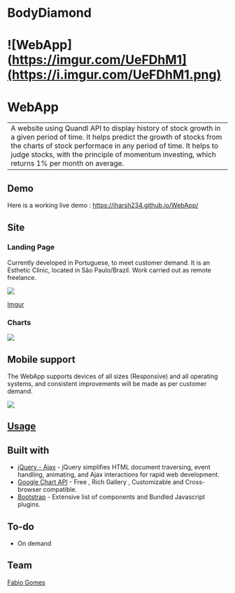 # BodyDiamond

# ![WebApp](https://imgur.com/UeFDhM1](https://i.imgur.com/UeFDhM1.png)
# WebApp
<table>
<tr>
<td>
  A website using Quandl API to display history of stock growth in a given period of time. It helps predict the growth of stocks from the  charts of stock performace in any period of time. It helps to judge stocks, with the principle of momentum investing, which returns 1% per month on average.
</td>
</tr>
</table>


## Demo
Here is a working live demo :  https://iharsh234.github.io/WebApp/


## Site

### Landing Page
Currently developed in Portuguese, to meet customer demand. It is an Esthetic Clinic, located in São Paulo/Brazil. Work carried out as remote freelance.

![](https://iharsh234.github.io/WebApp/images/demo/web_app_face.JPG)

[Imgur](https://i.imgur.com/UeFDhM1.png)

### Charts

![](https://iharsh234.github.io/WebApp/images/demo/demo_chart3.JPG)


## Mobile support
The WebApp supports devices of all sizes (Responsive) and all operating systems, and consistent improvements will be made as per customer demand.

![](https://iharsh234.github.io/WebApp/images/demo/mobile.png)




## [Usage](https://iharsh234.github.io/WebApp/) 


## Built with 

- [jQuery - Ajax](http://www.w3schools.com/jquery/jquery_ref_ajax.asp) - jQuery simplifies HTML document traversing, event handling, animating, and Ajax interactions for rapid web development.
- [Google Chart API](https://developers.google.com/chart/interactive/docs/quick_start) - Free , Rich Gallery , Customizable and Cross-browser compatible.
- [Bootstrap](http://getbootstrap.com/) - Extensive list of components and  Bundled Javascript plugins.


## To-do
- On demand

## Team
[Fabio Gomes](https://imgur.com/GJLS9gP)




